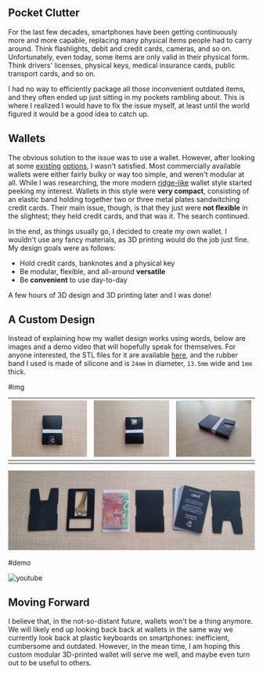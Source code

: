 ## Pocket Clutter

For the last few decades, smartphones have been getting continuously more and more capable, replacing many physical items people had to carry around. Think flashlights, debit and credit cards, cameras, and so on. Unfortunately, even today, some items are only valid in their physical form. Think drivers' licenses, physical keys, medical insurance cards, public transport cards, and so on.

I had no way to efficiently package all those inconvenient outdated items, and they often ended up just sitting in my pockets rambling about. This is where I realized I would have to fix the issue myself, at least until the world figured it would be a good idea to catch up.

## Wallets

The obvious solution to the issue was to use a wallet. However, after looking at some [existing](https://youtu.be/hP-KJceXrfc) [options](https://youtu.be/cw1WjMyWNPA), I wasn't satisfied. Most commercially available wallets were either fairly bulky or way too simple, and weren't modular at all. While I was researching, the more modern [ridge-like](https://ridgewallet.ca/) wallet style started peeking my interest. Wallets in this style were **very compact**, consisting of an elastic band holding together two or three metal plates sandwitching credit cards. Their main issue, though, is that they just were **not flexible** in the slightest; they held credit cards, and that was it. The search continued.

In the end, as things usually go, I decided to create my own wallet. I wouldn't use any fancy materials, as 3D printing would do the job just fine. My design goals were as follows:

- Hold credit cards, banknotes and a physical key
- Be modular, flexible, and all-around **versatile**
- Be **convenient** to use day-to-day

A few hours of 3D design and 3D printing later and I was done!

## A Custom Design

Instead of explaining how my wallet design works using words, below are images and a demo video that will hopefully speak for themselves. For anyone interested, the STL files for it are available [here](./3D%20Printed%20Wallet.zip), and the rubber band I used is made of silicone and is `24mm` in diameter, `13.5mm` wide and `1mm` thick.

#img

| ![](20220623_114911.jpg) | ![](20220623_114904.jpg) | ![](20220623_114850.jpg) |
| ------------------------ | ------------------------ | ------------------------ |
|                          |                          |                          |

![](20220623_115032~2.jpg)

#demo

![youtube](jK650m6Gjak)

## Moving Forward

I believe that, in the not-so-distant future, wallets won't be a thing anymore. We will likely end up looking back back at wallets in the same way we currently look back at plastic keyboards on smartphones: inefficient, cumbersome and outdated. However, in the mean time, I am hoping this custom modular 3D-printed wallet will serve me well, and maybe even turn out to be useful to others.
